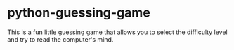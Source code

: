 # python-guessing-game

This is a fun little guessing game that allows you to select the difficulty level and try to read the computer's mind.
